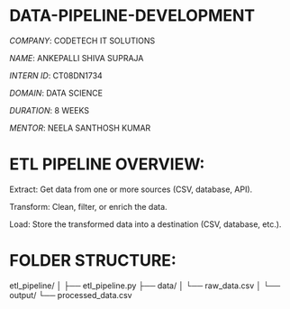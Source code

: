 # DATA-PIPELINE-DEVELOPMENT

*COMPANY*: CODETECH IT SOLUTIONS

*NAME*: ANKEPALLI SHIVA SUPRAJA

*INTERN ID*: CT08DN1734

*DOMAIN*: DATA SCIENCE

*DURATION*: 8 WEEKS

*MENTOR*: NEELA SANTHOSH KUMAR

# ETL PIPELINE OVERVIEW:

Extract: Get data from one or more sources (CSV, database, API).

Transform: Clean, filter, or enrich the data.

Load: Store the transformed data into a destination (CSV, database, etc.).

# FOLDER STRUCTURE:

etl_pipeline/
│
├── etl_pipeline.py
├── data/
│   └── raw_data.csv
│
└── output/
    └── processed_data.csv

# 




